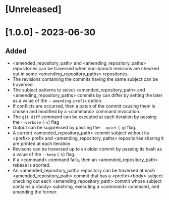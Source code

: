 # [Unreleased]

# [1.0.0] - 2023-06-30

## Added

- \<amended\_repository\_path\>
and \<amending\_repository\_paths\> repositories can be traversed
when non-branch revisions are checked out
in some \<amending\_repository\_paths\> repositories.
- The revisions containing the commits having the same subject can be traversed.
- The subject patterns to select \<amended\_repository\_path\>
and \<amending\_repository\_paths\> commits by can differ
by setting the later as a value of the `--amending-prefix` option.
- If conflicts are occurred,
then a patch of the commit causing them is chosen and modified
by a \<command\> command invocation.
- The `git diff` command can be executed
at each iteration by passing the `--verbose` (`-v`) flag
- Output can be suppressed by passing the `--quiet` (`-q`) flag.
- A current \<amended\_repository\_path\> commit subject
without its \<prefix\> prefix
and \<amending\_repository\_paths\> repositories
sharing it are printed
at each iteration.
- Revisons can be traversed up to an older commit
by passing its hash as a value of the `--keep` (`-k`) flag.
- If a \<command\> command fails,
then an \<amended\_repository\_path\> rebase is aborted.
- An \<amended\_repository\_path\> repository can be traversed
at each \<amended\_repository\_path\> commit
that has a \<prefix\>\<body\> subject
checking out each \<amending\_repository\_path\> commit
whose subject contains a \<body\> substring,
executing a \<command\> command, and amending the former.
